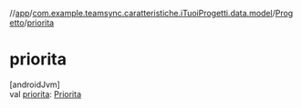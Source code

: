 //[app](../../../index.md)/[com.example.teamsync.caratteristiche.iTuoiProgetti.data.model](../index.md)/[Progetto](index.md)/[priorita](priorita.md)

# priorita

[androidJvm]\
val [priorita](priorita.md): [Priorita](../../com.example.teamsync.util/-priorita/index.md)
